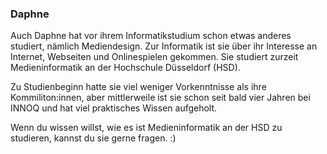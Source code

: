 ### Daphne

Auch Daphne hat vor ihrem Informatikstudium schon etwas anderes studiert, nämlich Mediendesign.
Zur Informatik ist sie über ihr Interesse an Internet, Webseiten und Onlinespielen gekommen. Sie
studiert zurzeit Medieninformatik an der Hochschule Düsseldorf (HSD).

Zu Studienbeginn hatte sie viel weniger Vorkenntnisse als ihre Kommiliton:innen, aber mittlerweile
ist sie schon seit bald vier Jahren bei INNOQ und hat viel praktisches Wissen aufgeholt.

Wenn du wissen willst, wie es ist Medieninformatik an der HSD zu studieren, kannst du sie gerne
fragen. :)
